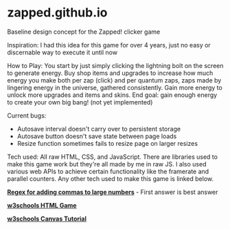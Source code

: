 # zapped.github.io
Baseline design concept for the Zapped! clicker game

Inspiration: I had this idea for this game for over 4 years, just no easy or discernable way to execute it until now

How to Play:
You start by just simply clicking the lightning bolt on the screen to generate energy. Buy shop items and upgrades to increase how much energy you make both per zap (click) and per quantum zaps, zaps made by lingering energy in the universe, gathered consistently. Gain more energy to unlock more upgrades and items and skins. End goal: gain enough energy to create your own big bang! (not yet implemented)

Current bugs:
- Autosave interval doesn't carry over to persistent storage
- Autosave button doesn't save state between page loads
- Resize function sometimes fails to resize page on larger resizes

Tech used: All raw HTML, CSS, and JavaScript. There are libraries used to make this game work but they're all made by me in raw JS. I also used various web APIs to achieve certain functionality like the framerate and parallel counters. Any other tech used to make this game is linked below.

[**Regex for adding commas to large numbers**](https://stackoverflow.com/questions/2254185/regular-expression-for-formatting-numbers-in-javascript) - First answer is best answer

[**w3schools HTML Game**](https://www.w3schools.com/graphics/game_intro.asp)

[**w3schools Canvas Tutorial**](https://www.w3schools.com/graphics/canvas_intro.asp)
